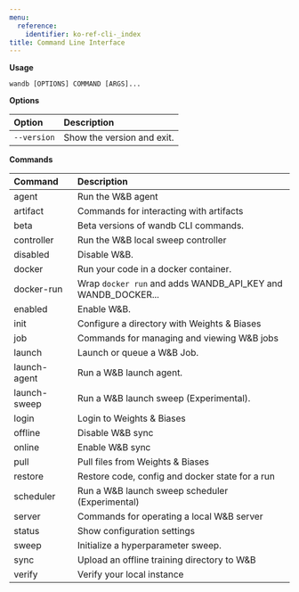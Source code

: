```yaml
---
menu:
  reference:
    identifier: ko-ref-cli-_index
title: Command Line Interface
---
```


**Usage**

`wandb [OPTIONS] COMMAND [ARGS]...`



**Options**

| **Option** | **Description** |
| :--- | :--- |
| `--version` | Show the version and exit. |


**Commands**

| **Command** | **Description** |
| :--- | :--- |
| agent | Run the W&B agent |
| artifact | Commands for interacting with artifacts |
| beta | Beta versions of wandb CLI commands. |
| controller | Run the W&B local sweep controller |
| disabled | Disable W&B. |
| docker | Run your code in a docker container. |
| docker-run | Wrap `docker run` and adds WANDB_API_KEY and WANDB_DOCKER... |
| enabled | Enable W&B. |
| init | Configure a directory with Weights & Biases |
| job | Commands for managing and viewing W&B jobs |
| launch | Launch or queue a W&B Job. |
| launch-agent | Run a W&B launch agent. |
| launch-sweep | Run a W&B launch sweep (Experimental). |
| login | Login to Weights & Biases |
| offline | Disable W&B sync |
| online | Enable W&B sync |
| pull | Pull files from Weights & Biases |
| restore | Restore code, config and docker state for a run |
| scheduler | Run a W&B launch sweep scheduler (Experimental) |
| server | Commands for operating a local W&B server |
| status | Show configuration settings |
| sweep | Initialize a hyperparameter sweep. |
| sync | Upload an offline training directory to W&B |
| verify | Verify your local instance |